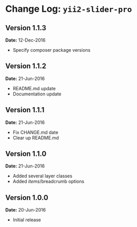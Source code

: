 Change Log: `yii2-slider-pro`
===============================

## Version 1.1.3

**Date:** 12-Dec-2016

- Specify composer package versions

## Version 1.1.2

**Date:** 21-Jun-2016

- README.md update
- Documentation update

## Version 1.1.1

**Date:** 21-Jun-2016

- Fix CHANGE.md date
- Clear up README.md


## Version 1.1.0

**Date:** 21-Jun-2016

- Added several layer classes
- Added $items/$breadcrumb options


## Version 1.0.0

**Date:** 20-Jun-2016

- Initial release